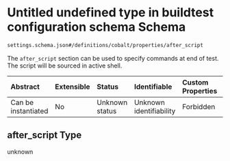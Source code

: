 # Untitled undefined type in buildtest configuration schema Schema

```txt
settings.schema.json#/definitions/cobalt/properties/after_script
```

The `after_script` section can be used to specify commands at end of test. The script will be sourced in active shell.

| Abstract            | Extensible | Status         | Identifiable            | Custom Properties | Additional Properties | Access Restrictions | Defined In                                                                  |
| :------------------ | :--------- | :------------- | :---------------------- | :---------------- | :-------------------- | :------------------ | :-------------------------------------------------------------------------- |
| Can be instantiated | No         | Unknown status | Unknown identifiability | Forbidden         | Allowed               | none                | [settings.schema.json*](../out/settings.schema.json "open original schema") |

## after_script Type

unknown
